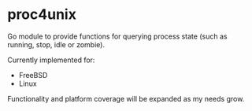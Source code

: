 # proc4unix

Go module to provide functions for querying process state (such as running, stop, idle or zombie).

Currently implemented for:
-   FreeBSD
-   Linux

Functionality and platform coverage will be expanded as my needs grow.

